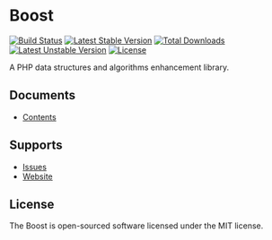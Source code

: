 Boost
=====
[![Build Status](https://travis-ci.org/panlatent/boost.svg)](https://travis-ci.org/panlatent/boost)
[![Latest Stable Version](https://poser.pugx.org/panlatent/boost/v/stable.svg)](https://packagist.org/packages/panlatent/boost) 
[![Total Downloads](https://poser.pugx.org/panlatent/boost/downloads.svg)](https://packagist.org/packages/panlatent/boost) 
[![Latest Unstable Version](https://poser.pugx.org/panlatent/boost/v/unstable.svg)](https://packagist.org/packages/panlatent/boost) 
[![License](https://poser.pugx.org/panlatent/boost/license.svg)](https://packagist.org/packages/panlatent/boost)

A PHP data structures and algorithms enhancement library.

## Documents

+ [Contents](https://github.com/panlatent/boost/wiki)

## Supports

+ [Issues](https://github.com/panlatent/boost/issues)
+ [Website](https://panlatent.com/boost)


## License

The Boost is open-sourced software licensed under the MIT license.